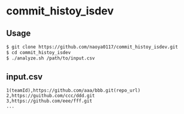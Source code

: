 # commit_histoy_isdev

## Usage

```bash
$ git clone https://github.com/naoya0117/commit_histoy_isdev.git
$ cd commit_histoy_isdev
$ ./analyze.sh /path/to/input.csv
```

## input.csv

```csv
1(teamId),https://github.com/aaa/bbb.git(repo_url)
2,https://guithub.com/ccc/ddd.git
3,https://github.com/eee/fff.git
...
```
